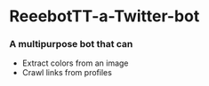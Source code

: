 # ReeebotTT-a-Twitter-bot


### A multipurpose bot that can
- Extract colors from an image
- Crawl links from profiles
